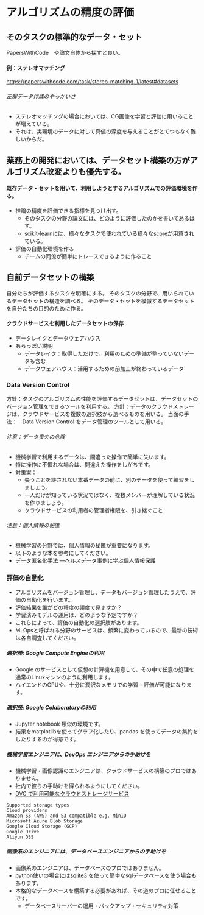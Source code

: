 # アルゴリズムの精度の評価

## そのタスクの標準的なデータ・セット
PapersWithCode　や論文自体から探すと良い。
#### 例：ステレオマッチング
https://paperswithcode.com/task/stereo-matching-1/latest#datasets
###### 正解データ作成のやっかいさ
- ステレオマッチングの場合においては、CG画像を学習と評価に用いることが増えている。
- それは、実環境のデータに対して真値の深度を与えることがとてつもなく難しいからだ。
## 業務上の開発においては、データセット構築の方がアルゴリズム改変よりも優先する。
#### 既存データ・セットを用いて、利用しようとするアルゴリズムでの評価環境を作る。
- 推論の精度を評価できる指標を見つけ出す。
  - そのタスクの分野の論文には、どのように評価したのかを書いてあるはず。
  - scikit-learnには、様々なタスクで使われている様々なscoreが用意されている。
- 評価の自動化環境を作る
  - チームの同僚が簡単にトレースできるように作ること
## 自前データセットの構築
自分たちが評価するタスクを明確にする。
そのタスクの分野で、用いられているデータセットの構造を調べる。
そのデータ・セットを模倣するデータセットを自分たちの目的のために作る。

#### クラウドサービスを利用したデータセットの保存
- データレイクとデータウェアハウス
- あらっぽい説明
  - データレイク：取得しただけで、利用のための準備が整っていないデータも含む
  - データウェアハウス：活用するための前加工が終わっているデータ

### Data Version Control
方針：タスクのアルゴリズムの性能を評価するデータセットは、データセットのバージョン管理をできるツールを利用する。
方針：データのクラウドストレージは、クラウドサービスを複数の選択肢から選べるものを用いる。
当面の手法：　Data Version Control をデータ管理のツールとして用いる。

###### 注意：データ喪失の危険
- 機械学習で利用するデータは、間違った操作で簡単に失います。
- 特に操作に不慣れな場合は、間違えた操作をしがちです。
- 対策案：
  - 失うことを許されない本番データの前に、別のデータを使って練習をしましょう。
  - 一人だけが知っている状況ではなく、複数メンバーが理解している状況を作りましょう。
  - クラウドサービスの利用者の管理者権限を、引き継ぐこと

###### 注意：個人情報の秘匿
- 機械学習の分野では、個人情報の秘匿が重要になります。
- 以下のような本を参考にしてください。
- [データ匿名化手法 ―ヘルスデータ事例に学ぶ個人情報保護](https://www.oreilly.co.jp/books/9784873117249/)


### 評価の自動化
- アルゴリズムをバージョン管理し、データもバージョン管理したうえで、評価の自動化を行います。
- 評価結果を誰がどの程度の頻度で見ますか？
- 学習済みモデルの運用は、どのような予定ですか？
- これらによって、評価の自動化の選択肢があります。
- MLOpsと呼ばれる分野のサービスは、頻繁に変わっているので、最新の技術は各自調査してください。
##### 選択肢: Google Compute Engineの利用
- Google のサービスとして仮想の計算機を用意して、その中で任意の処理を通常のLinuxマシンのように利用します。
- ハイエンドのGPUや、十分に潤沢なメモリでの学習・評価が可能になります。
##### 選択肢: Google Colaboratoryの利用
- Jupyter notebook 類似の環境です。
- 結果をmatplotlibを使ってグラフ化したり、pandas を使ってデータの集約をしたりするのが得意です。

##### 機械学習エンジニアに、DevOps エンジニアからの手助けを
- 機械学習・画像認識のエンジニアは、クラウドサービスの構築のプロではありません。
- 社内で彼らの手助けを得られるようにしてください。
- [DVC で利用可能なクラウドストレージサービス](https://dvc.org/doc/user-guide/data-management/remote-storage)
```commandline
Supported storage types
Cloud providers
Amazon S3 (AWS) and S3-compatible e.g. MinIO
Microsoft Azure Blob Storage
Google Cloud Storage (GCP)
Google Drive
Aliyun OSS
```


##### 画像系のエンジニアには、データベースエンジニアからの手助けを
- 画像系のエンジニアは、データベースのプロではありません。
- python使いの場合には[sqlite3](https://docs.python.org/ja/3/library/sqlite3.html) を使って簡単なsqlデータベースを使う場合もあります。
- 本格的なデータベースを構築する必要があれば、その道のプロに任せることです。
  - データベースサーバーの運用・バックアップ・セキュリティ対策
